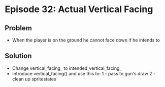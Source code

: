 Episode 32: Actual Vertical Facing
==================================

Problem
--------

- When the player is on the ground he cannot face down if he intends to

Solution
--------

- Change vertical\_facing\_ to intended\_vertical\_facing\_
- Introduce vertical\_facing() and use this to:
    1 - pass to gun's draw
    2 - clean up spritestates
